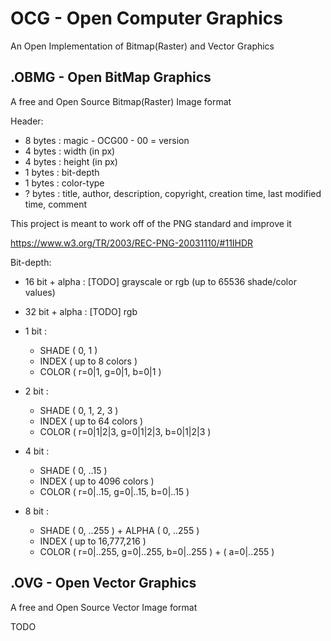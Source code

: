 # OCG - Open Computer Graphics

An Open Implementation of Bitmap(Raster) and Vector Graphics

## .OBMG - Open BitMap Graphics

A free and Open Source Bitmap(Raster) Image format

Header:
- 8 bytes : magic - OCG00 - 00 = version
- 4 bytes : width (in px)
- 4 bytes : height (in px)
- 1 bytes : bit-depth
- 1 bytes : color-type
- ? bytes : title, author, description, copyright, creation time, last modified time, comment

This project is meant to work off of the PNG standard and improve it

https://www.w3.org/TR/2003/REC-PNG-20031110/#11IHDR

Bit-depth:
- 16 bit + alpha : [TODO] grayscale or rgb (up to 65536 shade/color values)
- 32 bit + alpha : [TODO] rgb

- 1 bit :
	- SHADE ( 0, 1 )
	- INDEX ( up to 8 colors )
	- COLOR ( r=0|1, g=0|1, b=0|1 )

- 2 bit :
	- SHADE ( 0, 1, 2, 3 )
	- INDEX ( up to 64 colors )
	- COLOR ( r=0|1|2|3, g=0|1|2|3, b=0|1|2|3 )

- 4 bit :
	- SHADE ( 0, ..15 )
	- INDEX ( up to 4096 colors )
	- COLOR ( r=0|..15, g=0|..15, b=0|..15 )

- 8 bit :
	- SHADE ( 0, ..255 ) + ALPHA ( 0, ..255 )
	- INDEX ( up to 16,777,216 )
	- COLOR ( r=0|..255, g=0|..255, b=0|..255 ) + ( a=0|..255 )

## .OVG - Open Vector Graphics

A free and Open Source Vector Image format

TODO